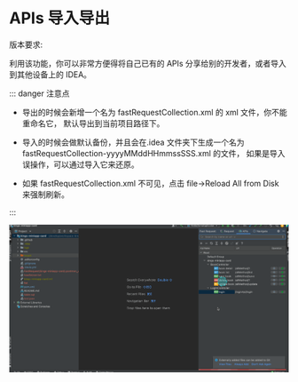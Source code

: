 # APIs 导入导出

版本要求: <Badge text="2022.1.4.0" />

利用该功能，你可以非常方便得将自己已有的 APIs 分享给别的开发者，或者导入到其他设备上的 IDEA。

::: danger 注意点

- 导出的时候会新增一个名为 fastRequestCollection.xml 的 xml 文件，你不能重命名它， 默认导出到当前项目路径下。

- 导入的时候会做默认备份，并且会在.idea 文件夹下生成一个名为 fastRequestCollection-yyyyMMddHHmmssSSS.xml 的文件，
  如果是导入误操作，可以通过导入它来还原。

- 如果 fastRequestCollection.xml 不可见，点击 file->Reload All from Disk 来强制刷新。

:::

![exportImportApis](../../.vuepress/public/img/exportImportApis.gif)
